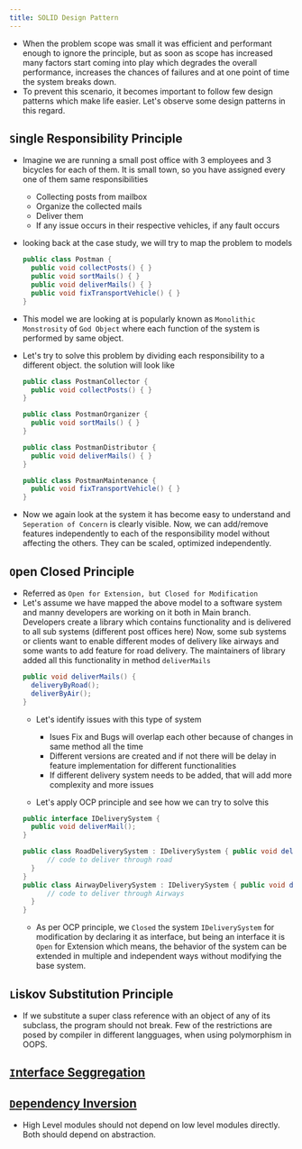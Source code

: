 ```yaml
---
title: SOLID Design Pattern
---
```


- When the problem scope was small it was efficient and performant enough to ignore the principle, but as soon as scope has increased many factors start coming into play
  which degrades the overall performance, increases the chances of failures and at one point of time the system breaks down.
- To prevent this scenario, it becomes important to follow few design patterns which make life easier. Let's observe some design patterns in this regard.

## `S`ingle Responsibility Principle
- Imagine we are running a small post office with 3 employees and 3 bicycles for each of them. It is small town, so you have assigned every one of them same responsibilities
	- Collecting posts from mailbox
	- Organize the collected mails
	- Deliver them
	- If any issue occurs in their respective vehicles, if any fault occurs <br>

- looking back at the case study, we will try to map the problem to models
  ```csharp
  public class Postman {
    public void collectPosts() { }
    public void sortMails() { }
    public void deliverMails() { }
    public void fixTransportVehicle() { }
  }
  ```
- This model we are looking at is popularly known as `Monolithic Monstrosity` of `God Object` where each function of the system is performed by same object.  
- Let's try to solve this problem by dividing each responsibility to a different object. the solution will look like
  ```csharp
  public class PostmanCollector {
    public void collectPosts() { }
  }
  
  public class PostmanOrganizer {
    public void sortMails() { }
  }

  public class PostmanDistributor {
    public void deliverMails() { }
  }
  
  public class PostmanMaintenance {
    public void fixTransportVehicle() { }
  }
  ```
- Now we again look at the system it has become easy to understand and `Seperation of Concern` is clearly visible. Now, we can add/remove features independently to
  each of the responsibility model without affecting the others. They can be scaled, optimized independently.

## `O`pen Closed Principle
- Referred as `Open for Extension, but Closed for Modification`
- Let's assume we have mapped the above model to a software system and manny developers are working on it both in Main branch. Developers create a library which contains functionality and is delivered to all sub systems (different post offices here)
  Now, some sub systems or clients want to enable different modes of delivery like airways and some wants to add feature for road delivery. The maintainers of library added all this functionality in
  method `deliverMails`
  ```csharp
  public void deliverMails() { 
    deliveryByRoad();
    deliverByAir();
  } 
  ```	
  - Let's identify issues with this type of system
    - Isues Fix and Bugs will overlap each other because of changes in same method all the time
    - Different versions are created and if not there will be delay in feature implementation for different functionalities
	- If different delivery system needs to be added, that will add more complexity and more issues
  	  
  - Let's apply OCP principle and see how we can try to solve this
  ```csharp
  public interface IDeliverySystem { 
    public void deliverMail();
  }
  
  public class RoadDeliverySystem : IDeliverySystem { public void deliverMail() { 
        // code to deliver through road
    } 
  }
  public class AirwayDeliverySystem : IDeliverySystem { public void deliverMail() { 
        // code to deliver through Airways
    } 
  }
  ```
  - As per OCP principle, we `Closed` the system `IDeliverySystem` for modification by declaring it as interface, but being an interface it is `Open` for Extension
    which means, the behavior of the system can be extended in multiple and independent ways without modifying the base system.

## `L`iskov Substitution Principle
- If we substitute a super class reference with an object of any of its subclass, the program should not break. Few of the restrictions are posed by compiler 
  in different langguages, when using polymorphism in OOPS.
  

## [`I`nterface Seggregation](https://www.baeldung.com/java-interface-segregation)

## [`D`ependency Inversion](https://stackify.com/dependency-inversion-principle/)
- High Level modules should not depend on low level modules directly. Both should depend on abstraction.

